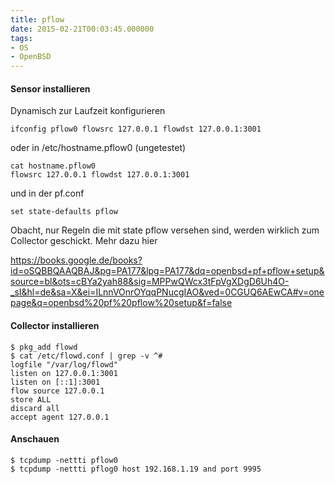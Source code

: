 ```yaml
---
title: pflow
date: 2015-02-21T00:03:45.000000
tags: 
- OS
- OpenBSD
---
```



#### Sensor installieren

Dynamisch zur Laufzeit konfigurieren

    ifconfig pflow0 flowsrc 127.0.0.1 flowdst 127.0.0.1:3001

oder in /etc/hostname.pflow0 (ungetestet)

    cat hostname.pflow0
    flowsrc 127.0.0.1 flowdst 127.0.0.1:3001

und in der pf.conf

    set state-defaults pflow

Obacht, nur Regeln die mit state pflow versehen sind, werden wirklich zum Collector geschickt. Mehr dazu hier

https://books.google.de/books?id=oSQBBQAAQBAJ&pg=PA177&lpg=PA177&dq=openbsd+pf+pflow+setup&source=bl&ots=cBYa2yah88&sig=MPPwQWcx3tFpVgXDgD6Uh4O-_sI&hl=de&sa=X&ei=ILnnVOnrOYqqPNucgIAO&ved=0CGUQ6AEwCA#v=onepage&q=openbsd%20pf%20pflow%20setup&f=false

#### Collector installieren

    $ pkg_add flowd
    $ cat /etc/flowd.conf | grep -v ^#
    logfile "/var/log/flowd"
    listen on 127.0.0.1:3001
    listen on [::1]:3001
    flow source 127.0.0.1
    store ALL
    discard all
    accept agent 127.0.0.1

#### Anschauen

    $ tcpdump -nettti pflow0
    $ tcpdump -nettti pflog0 host 192.168.1.19 and port 9995
